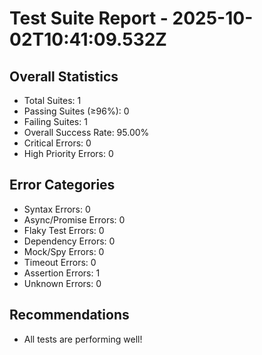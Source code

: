 # Test Suite Report - 2025-10-02T10:41:09.532Z

## Overall Statistics
- Total Suites: 1
- Passing Suites (≥96%): 0
- Failing Suites: 1
- Overall Success Rate: 95.00%
- Critical Errors: 0
- High Priority Errors: 0

## Error Categories
- Syntax Errors: 0
- Async/Promise Errors: 0
- Flaky Test Errors: 0
- Dependency Errors: 0
- Mock/Spy Errors: 0
- Timeout Errors: 0
- Assertion Errors: 1
- Unknown Errors: 0

## Recommendations
- All tests are performing well!



